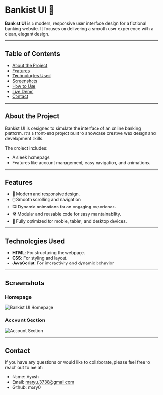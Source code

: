 # Bankist UI 🏦

**Bankist UI** is a modern, responsive user interface design for a fictional banking website. It focuses on delivering a smooth user experience with a clean, elegant design.

---

## Table of Contents

- [About the Project](#about-the-project)
- [Features](#features)
- [Technologies Used](#technologies-used)
- [Screenshots](#screenshots)
- [How to Use](#how-to-use)
- [Live Demo](#live-demo)
- [Contact](#contact)

---

## About the Project

Bankist UI is designed to simulate the interface of an online banking platform. It's a front-end project built to showcase creative web design and development skills.

The project includes:

- A sleek homepage.
- Features like account management, easy navigation, and animations.

---

## Features

- 🌟 Modern and responsive design.
- 🖱️ Smooth scrolling and navigation.
- 🖼️ Dynamic animations for an engaging experience.
- 🛠️ Modular and reusable code for easy maintainability.
- 📱 Fully optimized for mobile, tablet, and desktop devices.

---

## Technologies Used

- **HTML**: For structuring the webpage.
- **CSS**: For styling and layout.
- **JavaScript**: For interactivity and dynamic behavior.

---

## Screenshots

### **Homepage**

![Bankist UI Homepage](./screenshots/homepage.png)

### **Account Section**

![Account Section](./screenshots/account-section.png)

---

## Contact

If you have any questions or would like to collaborate, please feel free to reach out to me at:

- Name: Ayush
- Email: maryu.3738@gmail.com
- Github: mary0
